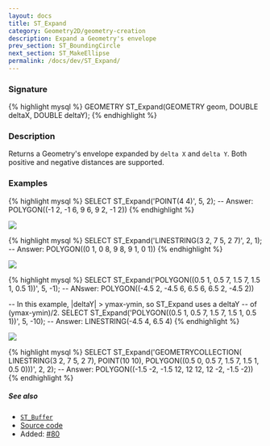 ```yaml
---
layout: docs
title: ST_Expand
category: Geometry2D/geometry-creation
description: Expand a Geometry's envelope
prev_section: ST_BoundingCircle
next_section: ST_MakeEllipse
permalink: /docs/dev/ST_Expand/
---
```


### Signature

{% highlight mysql %}
GEOMETRY ST_Expand(GEOMETRY geom, DOUBLE deltaX, DOUBLE deltaY);
{% endhighlight %}

### Description

Returns a Geometry's envelope expanded by `delta X` and `delta Y`.
Both positive and negative distances are supported.

### Examples

{% highlight mysql %}
SELECT ST_Expand('POINT(4 4)', 5, 2);
-- Answer: POLYGON((-1 2, -1 6, 9 6, 9 2, -1 2))
{% endhighlight %}

<img class="displayed" src="../ST_Expand_1.png"/>

{% highlight mysql %}
SELECT ST_Expand('LINESTRING(3 2, 7 5, 2 7)', 2, 1);
-- Answer: POLYGON((0 1, 0 8, 9 8, 9 1, 0 1))
{% endhighlight %}

<img class="displayed" src="../ST_Expand_2.png"/>

{% highlight mysql %}
SELECT ST_Expand('POLYGON((0.5 1, 0.5 7, 1.5 7, 1.5 1, 0.5 1))',
                 5, -1);
-- ANswer: POLYGON((-4.5 2, -4.5 6, 6.5 6, 6.5 2, -4.5 2))

-- In this example, |deltaY| > ymax-ymin, so ST_Expand uses a deltaY
-- of (ymax-ymin)/2.
SELECT ST_Expand('POLYGON((0.5 1, 0.5 7, 1.5 7, 1.5 1, 0.5 1))',
                 5, -10);
-- Answer: LINESTRING(-4.5 4, 6.5 4)
{% endhighlight %}

<img class="displayed" src="../ST_Expand_3.png"/>

{% highlight mysql %}
SELECT ST_Expand('GEOMETRYCOLLECTION(
                   LINESTRING(3 2, 7 5, 2 7),
                   POINT(10 10),
                   POLYGON((0.5 0, 0.5 7, 1.5 7, 1.5 1, 0.5 0)))',
                 2, 2);
-- Answer: POLYGON((-1.5 -2, -1.5 12, 12 12, 12 -2, -1.5 -2))
{% endhighlight %}

##### See also

* [`ST_Buffer`](../ST_Buffer)
* <a href="https://github.com/irstv/H2GIS/blob/master/h2spatial-ext/src/main/java/org/h2gis/h2spatialext/function/spatial/create/ST_Expand.java" target="_blank">Source code</a>
* Added: <a href="https://github.com/irstv/H2GIS/pull/80" target="_blank">#80</a>
